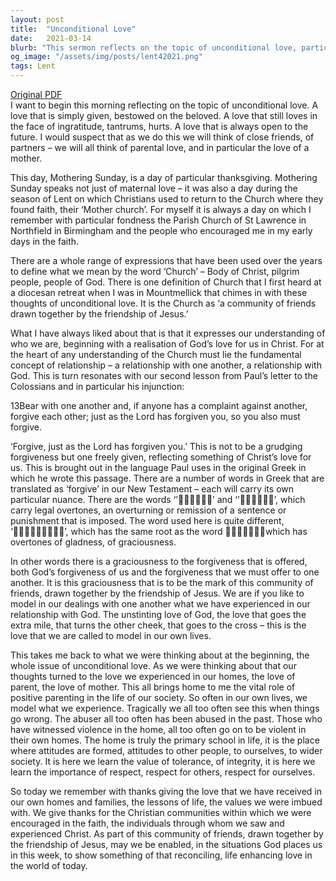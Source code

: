 ```yaml
---
layout: post
title:  "Unconditional Love"
date:   2021-03-14
blurb: "This sermon reflects on the topic of unconditional love, particularly the love of a mother. It discusses the concept of the Church as a community of friends drawn together by the friendship of Jesus, emphasizing the importance of forgiveness and graciousness. The sermon also highlights the vital role of positive parenting in society, as the home is where attitudes are formed."
og_image: "/assets/img/posts/lent42021.png"
tags: Lent
---
```

[Original PDF](/assets/pdf/lent42021.pdf)    
I want to begin this morning reflecting on the topic of unconditional love. A love that is simply given, bestowed on the beloved. A love that still loves in the face of ingratitude, tantrums, hurts. A love that is always open to the future. I would suspect that as we do this we will think of close friends, of partners – we will all think of parental love, and in particular the love of a mother.

This day, Mothering Sunday, is a day of particular thanksgiving. Mothering Sunday speaks not just of maternal love – it was also a day during the season of Lent on which Christians used to return to the Church where they found faith, their ‘Mother church’. For myself it is always a day on which I remember with particular fondness the Parish Church of St Lawrence in Northfield in Birmingham and the people who encouraged me in my early days in the faith.

There are a whole range of expressions that have been used over the years to define what we mean by the word ‘Church’ – Body of Christ, pilgrim people, people of God. There is one definition of Church that I first heard at a diocesan retreat when I was in Mountmellick that chimes in with these thoughts of unconditional love. It is the Church as ‘a community of friends drawn together by the friendship of Jesus.’

What I have always liked about that is that it expresses our understanding of who we are, beginning with a realisation of God’s love for us in Christ. For at the heart of any understanding of the Church must lie the fundamental concept of relationship – a relationship with one another, a relationship with God. This is turn resonates with our second lesson from Paul’s letter to the Colossians and in particular his injunction:

13Bear with one another and, if anyone has a complaint against another, forgive each other; just as the Lord has forgiven you, so you also must forgive.

‘Forgive, just as the Lord has forgiven you.’ This is not to be a grudging forgiveness but one freely given, reflecting something of Christ’s love for us. This is brought out in the language Paul uses in the original Greek in which he wrote this passage. There are a number of words in Greek that are translated as ‘forgive’ in our New Testament – each will carry its own particular nuance. There are the words ‘’’ and ‘’’, which carry legal overtones, an overturning or remission of a sentence or punishment that is imposed. The word used here is quite different, ‘’, which has the same root as the word which has overtones of gladness, of graciousness.

In other words there is a graciousness to the forgiveness that is offered, both God’s forgiveness of us and the forgiveness that we must offer to one another. It is this graciousness that is to be the mark of this community of friends, drawn together by the friendship of Jesus. We are if you like to model in our dealings with one another what we have experienced in our relationship with God. The unstinting love of God, the love that goes the extra mile, that turns the other cheek, that goes to the cross – this is the love that we are called to model in our own lives.

This takes me back to what we were thinking about at the beginning, the whole issue of unconditional love. As we were thinking about that our thoughts turned to the love we experienced in our homes, the love of parent, the love of mother. This all brings home to me the vital role of positive parenting in the life of our society. So often in our own lives, we model what we experience. Tragically we all too often see this when things go wrong. The abuser all too often has been abused in the past. Those who have witnessed violence in the home, all too often go on to be violent in their own homes. The home is truly the primary school in life, it is the place where attitudes are formed, attitudes to other people, to ourselves, to wider society. It is here we learn the value of tolerance, of integrity, it is here we learn the importance of respect, respect for others, respect for ourselves.

So today we remember with thanks giving the love that we have received in our own homes and families, the lessons of life, the values we were imbued with. We give thanks for the Christian communities within which we were encouraged in the faith, the individuals through whom we saw and experienced Christ. As part of this community of friends, drawn together by the friendship of Jesus, may we be enabled, in the situations God places us in this week, to show something of that reconciling, life enhancing love in the world of today.
